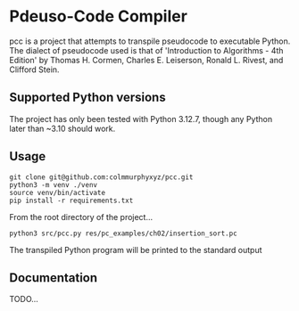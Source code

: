 # Pdeuso-Code Compiler
pcc is a project that attempts to transpile pseudocode to executable Python.
The dialect of pseudocode used is that of 'Introduction to Algorithms - 4th Edition' by Thomas H. Cormen, 
Charles E. Leiserson, Ronald L. Rivest, and Clifford Stein.

## Supported Python versions
The project has only been tested with Python 3.12.7, though any Python later than ~3.10 should work.

## Usage
```shell
git clone git@github.com:colmmurphyxyz/pcc.git
python3 -m venv ./venv
source venv/bin/activate
pip install -r requirements.txt
```
From the root directory of the project...
```shell
python3 src/pcc.py res/pc_examples/ch02/insertion_sort.pc
```
The transpiled Python program will be printed to the standard output

## Documentation
TODO...
